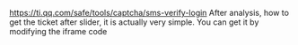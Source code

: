 https://ti.qq.com/safe/tools/captcha/sms-verify-login After analysis, how to get the ticket after slider, it is actually very simple. You can get it by modifying the iframe code
